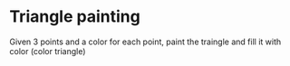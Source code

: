# Triangle painting
Given 3 points and a color for each point, paint the traingle and fill it
with color (color triangle)
